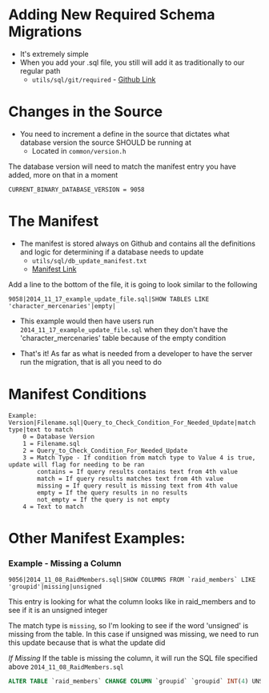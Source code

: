 # Adding New Required Schema Migrations

* It's extremely simple
* When you add your .sql file, you still will add it as traditionally
    to our regular path
  * `utils/sql/git/required` - [Github Link](https://github.com/EQEmu/Server/tree/master/utils/sql/git/required)

# Changes in the Source

* You need to increment a define in the source that dictates what database version the source SHOULD be running at
  * Located in `common/version.h`

The database version will need to match the manifest entry you have added, more on that in a moment

`CURRENT_BINARY_DATABASE_VERSION = 9058`

# The Manifest

* The manifest is stored always on Github and contains all the definitions and logic for determining if a database needs to update
  * `utils/sql/db_update_manifest.txt`
  * [Manifest Link](https://github.com/EQEmu/Server/blob/master/utils/sql/db_update_manifest.txt)

Add a line to the bottom of the file, it is going to look similar to the following

```
9058|2014_11_17_example_update_file.sql|SHOW TABLES LIKE 'character_mercenaries'|empty|
```

* This example would then have users run `2014_11_17_example_update_file.sql` when they don't have the 'character_mercenaries' table because of the empty condition

* That's it! As far as what is needed from a developer to have the server run the migration, that is all you need to do

# Manifest Conditions

```
Example: Version|Filename.sql|Query_to_Check_Condition_For_Needed_Update|match type|text to match
	0 = Database Version
	1 = Filename.sql
	2 = Query_to_Check_Condition_For_Needed_Update
	3 = Match Type - If condition from match type to Value 4 is true, update will flag for needing to be ran
		contains = If query results contains text from 4th value
		match = If query results matches text from 4th value
		missing = If query result is missing text from 4th value
		empty = If the query results in no results
		not_empty = If the query is not empty
	4 = Text to match
```

# Other Manifest Examples:

### Example - Missing a Column

```
9056|2014_11_08_RaidMembers.sql|SHOW COLUMNS FROM `raid_members` LIKE 'groupid'|missing|unsigned
```

This entry is looking for what the column looks like in raid_members and to see if it is an unsigned integer

The match type is `missing`, so I'm looking to see if the word 'unsigned' is missing from the table. In this case if unsigned was missing, we need to run this update because that is what the update did

*If Missing*
If the table is missing the column, it will run the SQL file specified above `2014_11_08_RaidMembers.sql`

```sql
ALTER TABLE `raid_members` CHANGE COLUMN `groupid` `groupid` INT(4) UNSIGNED NOT NULL DEFAULT '0' AFTER `charid`;
```